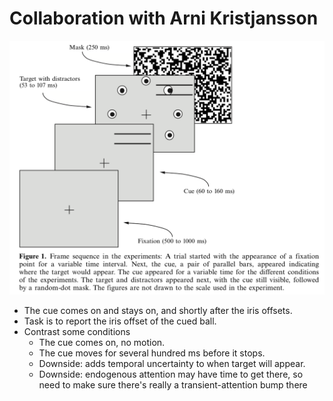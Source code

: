 Collaboration with Arni Kristjansson
==============

![alt text](KristjanssonNakayamaMackeben_stim.png
 "Screencap of the KNM paper")

- The cue comes on and stays on, and shortly after the iris offsets.
- Task is to report the iris offset of the cued ball.
- Contrast some conditions
  - The cue comes on, no motion.
  - The cue moves for several hundred ms before it stops. 
   - Downside: adds temporal uncertainty to when target will appear.
   - Downside: endogenous attention may have time to get there, so need to make sure there's really a transient-attention bump there




